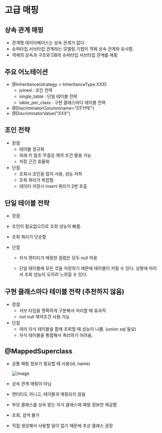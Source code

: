 # 고급 매핑

## 상속 관계 매핑

- 관계형 데이터베이스는 상속 관계가 없다
- 슈퍼타입 서브타입 관계라는 모델링 기법이 객체 상속 관계와 유사함.
- 객체의 상속과 구조와 DB의 슈퍼타입 서브타입 관계를 매핑

## 주요 어노테이션

- @Inheritance(strategy = InheritanceType.XXX)
  - joined : 조인 전략
  - single_table : 단일 테이블 전략
  - table_per_class : 구현 클래스마다 테이블 전략
- @DiscriminatorColumn(name="DTYPE")
- @DiscriminatorValue("XXX")



## 조인 전략

- 장점
  - 테이블 정규화
  - 외래 키 참조 무결성 제약 조건 활용 가능
  - 저장 곤간 효율화
- 단점
  - 조회시 조인을 많이 사용, 성능 저하
  - 조회 쿼리가 복잡함.
  - 데이터 저장시 insert 쿼리가 2번 호출



## 단일 테이블 전략

-  장점

  - 조인이 필요없으므로 조회 성능이 빠름.
  - 조회 쿼리가 단순함

- 단점

  - 자식 엔티티가 매핑한 컬럼은 모두 null 허용

  - 단일 테이블에 모든 것을 저장하기 때문에 테이블이 커질 수 있다. 상황에 따라서 조회 성능이 오히려 느려질 수 있다.

    

## 구현 클래스마다 테이블 전략 (추천하지 않음)

- 장점
  - 서브 타입을 명확하게 구분해서 처리할 때 효과적
  - not null 제약조건 사용 가능
- 단점
  - 여러 자식 테이블을 함께 조회할 때 성능이 나쁨. (union sql 필요)
  - 자식 테이블을 통합해서 쿼리하기 어려움.



## @MappedSuperclass

- 공통 매핑 정보가 필요할 때 사용(id, name)

  ![image](https://user-images.githubusercontent.com/40904001/191945270-0f08e6f8-f230-4f4e-b661-d866132dee4a.png)

- 상속 관계 매핑이 아님
- 엔티티도 아니고, 테이블과 매핑되지 않음
- 부모 클래스를 상속 받는 자식 클래스에 매핑 정보만 제공함
- 조회, 검색 불가
- 직접 생성해서 사용할 일이 없기 때문에 추상 클래스 권장




